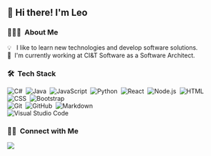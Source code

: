 ## 👋 Hi there! I'm Leo

### 👨🏻‍💻 &nbsp;About Me

💡 &nbsp;&nbsp;I like to learn new technologies and develop software solutions.\
🔭 &nbsp;I'm currently working at CI&T Software as a Software Architect.

### 🛠 &nbsp;Tech Stack

![C#](https://img.shields.io/badge/-csharp-333333?style=flat&logo=c-sharp)&nbsp;
![Java](https://img.shields.io/badge/-Java-333333?style=flat&logo=Java&logoColor=FFA518)&nbsp;
![JavaScript](https://img.shields.io/badge/-JavaScript-333333?style=flat&logo=javascript)&nbsp;
![Python](https://img.shields.io/badge/-Python-333333?style=flat&logo=python)&nbsp;
![React](https://img.shields.io/badge/-React-333333?style=flat&logo=react)&nbsp;
![Node.js](https://img.shields.io/badge/-Node.js-333333?style=flat&logo=node.js)&nbsp;
![HTML](https://img.shields.io/badge/-HTML-333333?style=flat&logo=HTML5)&nbsp;
![CSS](https://img.shields.io/badge/-CSS-333333?style=flat&logo=CSS3&logoColor=1572B6)&nbsp;
![Bootstrap](https://img.shields.io/badge/-Bootstrap-333333?style=flat&logo=bootstrap&logoColor=563D7C)\
![Git](https://img.shields.io/badge/-Git-333333?style=flat&logo=git)&nbsp;
![GitHub](https://img.shields.io/badge/-GitHub-333333?style=flat&logo=github)&nbsp;
![Markdown](https://img.shields.io/badge/-Markdown-333333?style=flat&logo=markdown)\
![Visual Studio Code](https://img.shields.io/badge/-Visual%20Studio%20Code-333333?style=flat&logo=visual-studio-code&logoColor=007ACC)&nbsp;

### 🤝🏻 &nbsp;Connect with Me

<p align="left">
<a href="https://linkedin.com/in/leonardo-miranda-hofling-126b0320"><img src="https://img.shields.io/badge/-Leonardo%20Miranda%20Hofling-0077B5?style=flat-square&logo=Linkedin&logoColor=white"/></a>
</p>